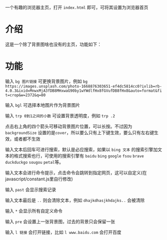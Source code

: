 一个有趣的浏览器主页，打开 `index.html` 即可，可将其设置为浏览器首页

# 介绍

这是一个除了背景图啥也没有的主页，功能如下：

# 功能

输入 `bg 图片链接` 可更换背景图片，例如 `bg https://images.unsplash.com/photo-1668876303651-ef4dc5814cc0?ixlib=rb-4.0.3&ixid=MnwxMjA3fDB8MHxwaG90by1wYWdlfHx8fGVufDB8fHx8&auto=format&fit=crop&w=2372&q=80`

输入 `bgl` 可选择本地图片作为背景图片

输入 `trp 0到1之间的小数` 可设置背景透明度，例如 `trp .2`

点击右上角的四个箭头可移动背景图片位置，可以长按。不过因为 `backgroundSize` 设置的是`cover`，所以要么只有上下键生效，要么只有左右键生效，或者都不生效

输入文本后回车可进行搜索，默认是必应搜索，如果以 `bing 文本` 的搜索引擎加文本的格式搜索也行，可使用的搜索引擎有 `baidu` `bing` `google` `fsou` `brave` `duckduckgo` `sougou` `petal`等。

输入文本会进行命令提示，点击命令会跳转到指定网页，这可以自定义(在javascript/constant.js里自行修改)

输入 `past` 会显示搜索记录

输入文本最后是 `..` 则会清除文本，例如 `dhajkdhasjkhdajks..` 会被清除

输入 `*` 会显示所有自定义命令

输入 `pre` 会设置上一张背景图，过去的背景只会保留一张

输入 `l 链接` 会打开链接，比如 `l www.baidu.com` 会打开百度
